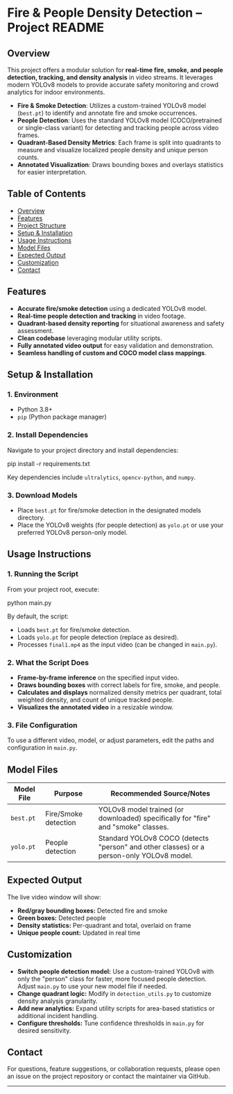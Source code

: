 # Fire & People Density Detection – Project README

## Overview

This project offers a modular solution for **real-time fire, smoke, and people detection, tracking, and density analysis** in video streams. It leverages modern YOLOv8 models to provide accurate safety monitoring and crowd analytics for indoor environments.

- **Fire & Smoke Detection**: Utilizes a custom-trained YOLOv8 model (`best.pt`) to identify and annotate fire and smoke occurrences.
- **People Detection**: Uses the standard YOLOv8 model (COCO/pretrained or single-class variant) for detecting and tracking people across video frames.
- **Quadrant-Based Density Metrics**: Each frame is split into quadrants to measure and visualize localized people density and unique person counts.
- **Annotated Visualization**: Draws bounding boxes and overlays statistics for easier interpretation.

## Table of Contents

- [Overview](#overview)
- [Features](#features)
- [Project Structure](#project-structure)
- [Setup & Installation](#setup--installation)
- [Usage Instructions](#usage-instructions)
- [Model Files](#model-files)
- [Expected Output](#expected-output)
- [Customization](#customization)
- [Contact](#contact)

## Features

- **Accurate fire/smoke detection** using a dedicated YOLOv8 model.
- **Real-time people detection and tracking** in video footage.
- **Quadrant-based density reporting** for situational awareness and safety assessment.
- **Clean codebase** leveraging modular utility scripts.
- **Fully annotated video output** for easy validation and demonstration.
- **Seamless handling of custom and COCO model class mappings**.


## Setup & Installation

### 1. Environment

- Python 3.8+
- `pip` (Python package manager)

### 2. Install Dependencies

Navigate to your project directory and install dependencies:

pip install -r requirements.txt


Key dependencies include `ultralytics`, `opencv-python`, and `numpy`.

### 3. Download Models

- Place `best.pt` for fire/smoke detection in the designated models directory.
- Place the YOLOv8 weights (for people detection) as `yolo.pt` or use your preferred YOLOv8 person-only model.

## Usage Instructions

### 1. Running the Script

From your project root, execute:

python main.py


By default, the script:

- Loads `best.pt` for fire/smoke detection.
- Loads `yolo.pt` for people detection (replace as desired).
- Processes `final1.mp4` as the input video (can be changed in `main.py`).

### 2. What the Script Does

- **Frame-by-frame inference** on the specified input video.
- **Draws bounding boxes** with correct labels for fire, smoke, and people.
- **Calculates and displays** normalized density metrics per quadrant, total weighted density, and count of unique tracked people.
- **Visualizes the annotated video** in a resizable window.

### 3. File Configuration

To use a different video, model, or adjust parameters, edit the paths and configuration in `main.py`.

## Model Files

| Model File | Purpose              | Recommended Source/Notes                                                                 |
|------------|---------------------|----------------------------------------------------------------------------------------|
| `best.pt`  | Fire/Smoke detection| YOLOv8 model trained (or downloaded) specifically for "fire" and "smoke" classes.      |
| `yolo.pt`  | People detection    | Standard YOLOv8 COCO (detects "person" and other classes) or a person-only YOLOv8 model.|

## Expected Output

The live video window will show:

- **Red/gray bounding boxes:** Detected fire and smoke
- **Green boxes:** Detected people
- **Density statistics:** Per-quadrant and total, overlaid on frame
- **Unique people count:** Updated in real time

## Customization

- **Switch people detection model:** Use a custom-trained YOLOv8 with only the "person" class for faster, more focused people detection. Adjust `main.py` to use your new model file if needed.
- **Change quadrant logic:** Modify in `detection_utils.py` to customize density analysis granularity.
- **Add new analytics:** Expand utility scripts for area-based statistics or additional incident handling.
- **Configure thresholds:** Tune confidence thresholds in `main.py` for desired sensitivity.

## Contact

For questions, feature suggestions, or collaboration requests, please open an issue on the project repository or contact the maintainer via GitHub.

---
